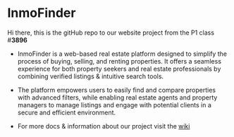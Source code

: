 # InmoFinder
Hi there, this is the gitHub repo to our website project from the P1 class #**3896**
- InmoFinder is a web-based real estate platform designed to simplify the process of buying, selling, and renting properties. It offers a seamless experience for both property seekers and real estate professionals by combining verified listings & intuitive search tools.

- The platform empowers users to easily find and compare properties with advanced filters, while enabling real estate agents and property managers to manage listings and engage with potential clients in a secure and efficient environment.

- For more docs & information about our project visit the [wiki](https://github.com/Alejoarteaga17/InmoFinder/wiki)
